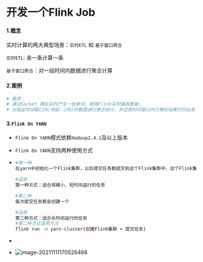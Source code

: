 # 开发一个Flink Job

#### 1.概念

实时计算的两大典型场景：```实时ETL``` 和 ```基于窗口聚合```

```实时ETL```: 来一条计算一条

```基于窗口聚合```：对一段时间内数据进行聚合计算

#### 2.案例

```bash
# 需求：
# 通过Socket 模拟实时产生一些单词，使用Flink实时接收数据，
# 对指定时间窗口内(例如：2秒)的数据进行聚合统计，并且把时间窗口内计算的结果打印出来

```



#### 3.```Flink On YARN```

* ```Flink On YARN```模式依赖```Hadoop2.4.1```及以上版本

* ```Flink On YARN```支持两种使用方式

* ```bash
  #第一种
  在yarn中初始化一个Flink集群，以后提交任务都提交到这个Flink集群中，这个Flink集群会常驻在yarn集群中，除非手工停止。
  
  #适用
  第一种方式：适合规模小、短时间运行的任务
  
  #第二种
  每次提交任务都会创建一个
  
  #适用
  第二种方式：适合长时间运行的任务
  #第二种方式适用方法
  flink run -m yarn-cluster(创建Flink集群 + 提交任务)
  ```

* 

* ![image-20211111170526468](C:\Users\86178\AppData\Roaming\Typora\typora-user-images\image-20211111170526468.png)



